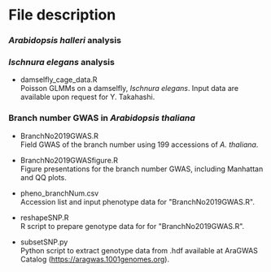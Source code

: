 # File description  
### *Arabidopsis halleri* analysis  
###  
### *Ischnura elegans* analysis  
- damselfly_cage_data.R  
Poisson GLMMs on a damselfly, *Ischnura elegans*. Input data are available upon request for Y. Takahashi.  
  
  
### Branch number GWAS in *Arabidopsis thaliana*  
- BranchNo2019GWAS.R  
Field GWAS of the branch number using 199 accessions of *A. thaliana*.  
  
- BranchNo2019GWASfigure.R  
Figure presentations for the branch number GWAS, including Manhattan and QQ plots.   
  
- pheno_branchNum.csv  
Accession list and input phenotype data for "BranchNo2019GWAS.R".  
  
- reshapeSNP.R  
R script to prepare genotype data for for "BranchNo2019GWAS.R".  
  
- subsetSNP.py  
Python script to extract genotype data from .hdf available at AraGWAS Catalog (https://aragwas.1001genomes.org).  
  
